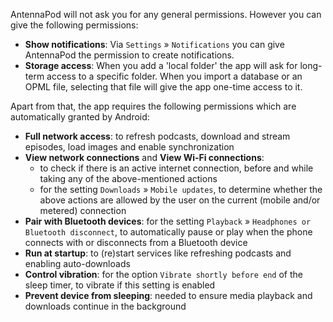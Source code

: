 AntennaPod will not ask you for any general permissions. However you can give the following permissions:

* **Show notifications**: Via `Settings` » `Notifications` you can give AntennaPod the permission to create notifications.
* **Storage access**: When you add a 'local folder' the app will ask for long-term access to a specific folder. When you import a database or an OPML file, selecting that file will give the app one-time access to it.

Apart from that, the app requires the following permissions which are automatically granted by Android:

- **Full network access**: to refresh podcasts, download and stream episodes, load images and enable synchronization
- **View network connections** and **View Wi-Fi connections**:
   - to check if there is an active internet connection, before and while taking any of the above-mentioned actions
   - for the setting `Downloads` » `Mobile updates`, to determine whether the above actions are allowed by the user on the current (mobile and/or metered) connection
- **Pair with Bluetooth devices**: for the setting `Playback` » `Headphones or Bluetooth disconnect`, to automatically pause or play when the phone connects with or disconnects from a Bluetooth device
- **Run at startup**: to (re)start services like refreshing podcasts and enabling auto-downloads
- **Control vibration**: for the option `Vibrate shortly before end` of the sleep timer, to vibrate if this setting is enabled
- **Prevent device from sleeping**: needed to ensure media playback and downloads continue in the background
